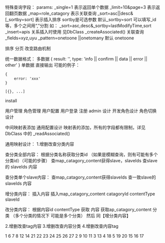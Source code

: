 特殊查询字段：
params:
_single=1 表示返回单个数据
_limit=10&page=3 表示返回翻页数据
_map=role_catagory 表示关联查询
_sort=asc||desc&[_sortby=sort] 表示插入排序 sortby是可选参数 默认_sortby=sort 可以填写_id等，多个之间用“,”分割 如： _sort=asc,desc&_sortby=lastModifyTime,sort
_insert=apis 关系插入时使用 见DbClass _createAssociated()
关联查询 _fields=xyz,uyu _pattern=onetoone ||onetomany 默认 onetoone

排序
分页
改变路由机制

统一数据格式：
多数据
{
    result: '',
    type: 'info || confirm || data || error || other'
}
单数据 直接输出
可能的例子：

    {
        error: 'xxx'
    }

    [{}, ...]



install

用户管理
角色管理
用户配置
用户登录
注册
admin 设计
开发角色设计 角色切换设计



中间映射表添加 通用配置设计
映射表的添加，所有的字段都有限制，详见DbClass 中的 _readAssociated()


通用映射设计：
1.增删改查分类内容

查分类全部内容：
根据分类名称获取分类id （如果是模糊查询，则有可能有多个分类id）（可能的步骤）
查map_catagory_content获得slave，slaveIds
查slave的 slaveIds 内容

查分类单个slave内容：
查map_catagory_content获得slaveIds
查一致slave的 slaveIds 内容

增分类内容：
插入内容
插入map_catagory_content catagoryId contentType slaveId

改分类内容：
根据内容id contentType 获取 内容
获取ap_catagory_content 分类 （多个分类的情况下 可能是多个分类）
然后 同【增分类内容】


2.增删改查tag内容
3.增删改查内容分类
4.增删改查内容tag


1
    6
    7
    8
    12
    14
    21
    22
    23
    24
    25
    26
    27
2
    9
    10
    11
3
    13
4
    18
5
    19
    20
15
16
17
